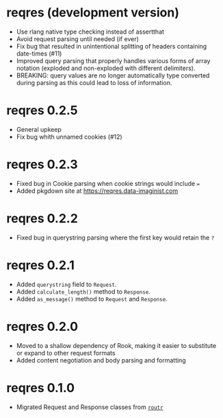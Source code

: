 # reqres (development version)

* Use rlang native type checking instead of assertthat
* Avoid request parsing until needed (if ever)
* Fix bug that resulted in unintentional splitting of headers containing
  date-times (#11)
* Improved query parsing that properly handles various forms of array notation
  (exploded and non-exploded with different delimiters).
* BREAKING: query values are no longer automatically type converted during
  parsing as this could lead to loss of information.

# reqres 0.2.5

* General upkeep
* Fix bug whith unnamed cookies (#12)

# reqres 0.2.3

* Fixed bug in Cookie parsing when cookie strings would include `=`
* Added pkgdown site at https://reqres.data-imaginist.com

# reqres 0.2.2

* Fixed bug in querystring parsing where the first key would retain the `?`

# reqres 0.2.1

* Added `querystring` field to `Request`.
* Added `calculate_length()` method to `Response`.
* Added `as_message()` method to `Request` and `Response`.

# reqres 0.2.0

* Moved to a shallow dependency of Rook, making it easier to substitute or
  expand to other request formats
* Added content negotiation and body parsing and formatting

# reqres 0.1.0

* Migrated Request and Response classes from
  [`routr`](https://github.com/thomasp85/routr)
